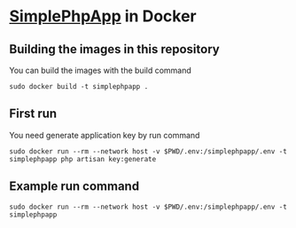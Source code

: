 # [SimplePhpApp](https://github.com/Saritasa/simplephpapp) in Docker


## Building the images in this repository

You can build the images with the build command
```
sudo docker build -t simplephpapp .
```
## First run

You need generate application key by run command
```
sudo docker run --rm --network host -v $PWD/.env:/simplephpapp/.env -t simplephpapp php artisan key:generate
```
## Example run command

```
sudo docker run --rm --network host -v $PWD/.env:/simplephpapp/.env -t simplephpapp
```
